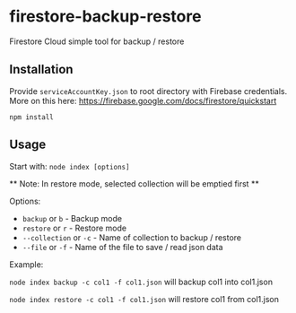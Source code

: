 # firestore-backup-restore
Firestore Cloud simple tool for backup / restore

## Installation
Provide `serviceAccountKey.json` to root directory with Firebase credentials. More on this here: https://firebase.google.com/docs/firestore/quickstart

`npm install`

## Usage
Start with:
```node index [options]```

** Note: In restore mode, selected collection will be emptied first **

Options:
* `backup` or `b` - Backup mode
* `restore` or `r` - Restore mode
* `--collection` or `-c` - Name of collection to backup / restore
* `--file` or `-f` - Name of the file to save / read json data

Example:

`node index backup -c col1 -f col1.json` will backup col1 into col1.json

`node index restore -c col1 -f col1.json` will restore col1 from col1.json
